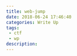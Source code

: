 ```yaml
---
title: web-jump
date: 2018-06-24 17:46:40
categories: Write Up
tags:
 - ctf
 - wp
description:
---
```




